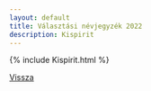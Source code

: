 ```yaml
---
layout: default
title: Választási névjegyzék 2022
description: Kispirit
---
```


{% include Kispirit.html %}

[Vissza](./)